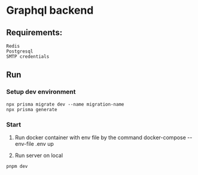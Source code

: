 # Graphql backend 

## Requirements:
	Redis
	Postgresql
	SMTP credentials

## Run

### Setup dev environment
```shell
npx prisma migrate dev --name migration-name
npx prisma generate
```


### Start 

1) Run docker container with env file by the command
docker-compose --env-file .env up 

2) Run server on local
```shell
pnpm dev
```
